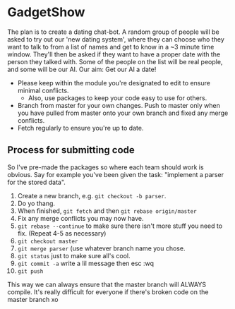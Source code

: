 # GadgetShow

The plan is to create a dating chat-bot.
A random group of people will be asked to try out our 'new dating system', where they can choose who they want to talk to from a list of names and get to know in a ~3 minute time window.
They'll then be asked if they want to have a proper date with the person they talked with.
Some of the people on the list will be real people, and some will be our AI.
Our aim: Get our AI a date!

* Please keep within the module you're designated to edit to ensure minimal conflicts.
    * Also, use packages to keep your code easy to use for others.
* Branch from master for your own changes. Push to master only when you have pulled from master onto your own branch and fixed any merge conflicts.
* Fetch regularly to ensure you're up to date.

## Process for submitting code
So I've pre-made the packages so where each team should work is obvious.
Say for example you've been given the task: "implement a parser for the stored data".

1. Create a new branch, e.g. `git checkout -b parser`.
2. Do yo thang.
3. When finished, `git fetch` and then `git rebase origin/master`
4. Fix any merge conflicts you may now have.
5. `git rebase --continue` to make sure there isn't more stuff you need to fix. (Repeat 4-5 as necessary)
6. `git checkout master`
7. `git merge parser` (use whatever branch name you chose.
8. `git status` just to make sure all's cool.
9. `git commit -a` write a lil message then esc :wq
10. `git push`

This way we can always ensure that the master branch will ALWAYS compile. It's really difficult for everyone if there's broken code on the master branch xo
